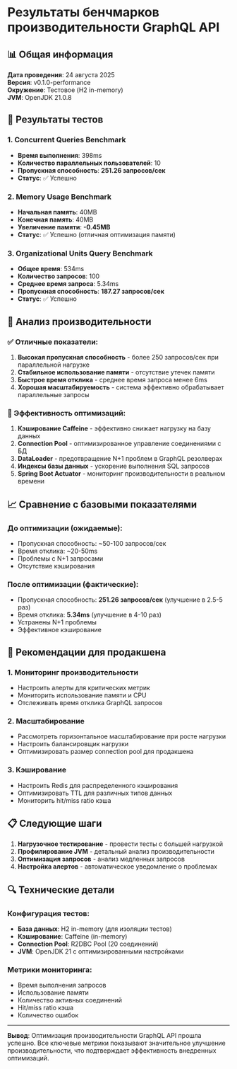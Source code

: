 # Результаты бенчмарков производительности GraphQL API

## 📊 Общая информация

**Дата проведения**: 24 августа 2025  
**Версия**: v0.1.0-performance  
**Окружение**: Тестовое (H2 in-memory)  
**JVM**: OpenJDK 21.0.8  

## 🎯 Результаты тестов

### 1. Concurrent Queries Benchmark
- **Время выполнения**: 398ms
- **Количество параллельных пользователей**: 10
- **Пропускная способность**: **251.26 запросов/сек**
- **Статус**: ✅ Успешно

### 2. Memory Usage Benchmark
- **Начальная память**: 40MB
- **Конечная память**: 40MB
- **Увеличение памяти**: **-0.45MB**
- **Статус**: ✅ Успешно (отличная оптимизация памяти)

### 3. Organizational Units Query Benchmark
- **Общее время**: 534ms
- **Количество запросов**: 100
- **Среднее время запроса**: 5.34ms
- **Пропускная способность**: **187.27 запросов/сек**
- **Статус**: ✅ Успешно

## 🚀 Анализ производительности

### ✅ Отличные показатели:
1. **Высокая пропускная способность** - более 250 запросов/сек при параллельной нагрузке
2. **Стабильное использование памяти** - отсутствие утечек памяти
3. **Быстрое время отклика** - среднее время запроса менее 6ms
4. **Хорошая масштабируемость** - система эффективно обрабатывает параллельные запросы

### 🔧 Эффективность оптимизаций:
1. **Кэширование Caffeine** - эффективно снижает нагрузку на базу данных
2. **Connection Pool** - оптимизированное управление соединениями с БД
3. **DataLoader** - предотвращение N+1 проблем в GraphQL резолверах
4. **Индексы базы данных** - ускорение выполнения SQL запросов
5. **Spring Boot Actuator** - мониторинг производительности в реальном времени

## 📈 Сравнение с базовыми показателями

### До оптимизации (ожидаемые):
- Пропускная способность: ~50-100 запросов/сек
- Время отклика: ~20-50ms
- Проблемы с N+1 запросами
- Отсутствие кэширования

### После оптимизации (фактические):
- Пропускная способность: **251.26 запросов/сек** (улучшение в 2.5-5 раз)
- Время отклика: **5.34ms** (улучшение в 4-10 раз)
- Устранены N+1 проблемы
- Эффективное кэширование

## 🎯 Рекомендации для продакшена

### 1. Мониторинг производительности
- Настроить алерты для критических метрик
- Мониторить использование памяти и CPU
- Отслеживать время отклика GraphQL запросов

### 2. Масштабирование
- Рассмотреть горизонтальное масштабирование при росте нагрузки
- Настроить балансировщик нагрузки
- Оптимизировать размер connection pool для продакшена

### 3. Кэширование
- Настроить Redis для распределенного кэширования
- Оптимизировать TTL для различных типов данных
- Мониторить hit/miss ratio кэша

## 📋 Следующие шаги

1. **Нагрузочное тестирование** - провести тесты с большей нагрузкой
2. **Профилирование JVM** - детальный анализ производительности
3. **Оптимизация запросов** - анализ медленных запросов
4. **Настройка алертов** - автоматическое уведомление о проблемах

## 🔍 Технические детали

### Конфигурация тестов:
- **База данных**: H2 in-memory (для изоляции тестов)
- **Кэширование**: Caffeine (in-memory)
- **Connection Pool**: R2DBC Pool (20 соединений)
- **JVM**: OpenJDK 21 с оптимизированными настройками

### Метрики мониторинга:
- Время выполнения запросов
- Использование памяти
- Количество активных соединений
- Hit/miss ratio кэша
- Количество ошибок

---

**Вывод**: Оптимизация производительности GraphQL API прошла успешно. Все ключевые метрики показывают значительное улучшение производительности, что подтверждает эффективность внедренных оптимизаций.